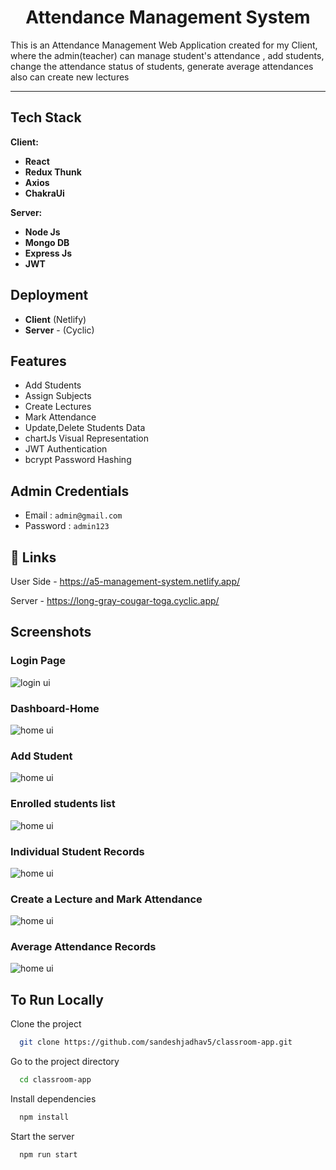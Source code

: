 <h1 align="center">Attendance Management System</h1>

This is an Attendance Management Web Application created for my Client, where the admin(teacher) can manage student's attendance , add students, change the attendance status of students, generate average attendances also can create new lectures 
<hr/>



<h2>Tech Stack</h2>

**Client:** 

- **React**
- **Redux Thunk**
- **Axios**
- **ChakraUi**

**Server:**

- **Node Js**
- **Mongo DB**
- **Express Js**
- **JWT**

## Deployment

- **Client**  (Netlify)
- **Server** - (Cyclic)

## Features

- Add Students
- Assign Subjects 
- Create Lectures 
- Mark Attendance
- Update,Delete Students Data
- chartJs Visual Representation
- JWT Authentication 
- bcrypt Password Hashing

## Admin Credentials
- Email : ```admin@gmail.com```
- Password : ```admin123```

## 🔗 Links

User Side - https://a5-management-system.netlify.app/

Server - https://long-gray-cougar-toga.cyclic.app/

## Screenshots

### Login Page
<img src="https://i.imgur.com/IA8uTwt.png" alt="login ui"/>

### Dashboard-Home
<img src="https://i.imgur.com/4ijYuUW.png" alt="home ui"/>

### Add Student
<img src="https://i.imgur.com/sgomR3f.png" alt="home ui"/>

### Enrolled students list
<img src="https://i.imgur.com/k5tfqY8.png" alt="home ui"/>

### Individual Student Records
<img src="https://i.imgur.com/tfEBTO8.png" alt="home ui"/>

### Create a Lecture and Mark Attendance
<img src="https://i.imgur.com/aUL0BwD.png" alt="home ui"/>

### Average Attendance Records
<img src="https://i.imgur.com/1ooHDnr.png" alt="home ui"/>



## To Run Locally

Clone the project

```bash
  git clone https://github.com/sandeshjadhav5/classroom-app.git
```

Go to the project directory

```bash
  cd classroom-app
```

Install dependencies

```bash
  npm install
```

Start the server

```bash
  npm run start
```





